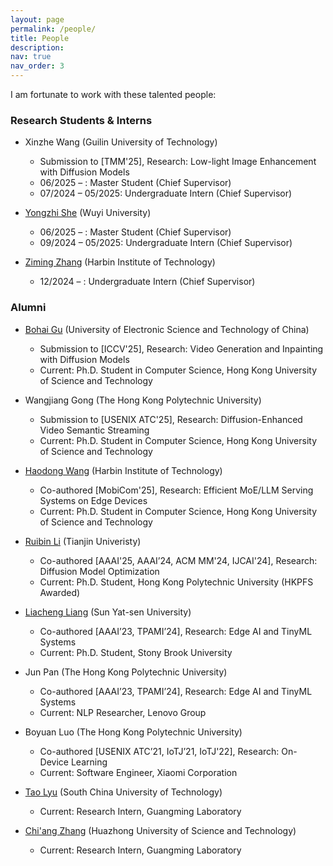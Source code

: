```yaml
---
layout: page
permalink: /people/
title: People
description: 
nav: true
nav_order: 3
---
```


I am fortunate to work with these talented people:

### Research Students & Interns

* Xinzhe Wang (Guilin University of Technology)  
    * Submission to [TMM'25], Research: Low-light Image Enhancement with Diffusion Models
    * 06/2025 – : Master Student (Chief Supervisor) 
    * 07/2024 – 05/2025: Undergraduate Intern (Chief Supervisor) 

* [Yongzhi She](https://yongzhishe.github.io/) (Wuyi University)  
    * 06/2025 – : Master Student (Chief Supervisor)
    * 09/2024 – 05/2025: Undergraduate Intern (Chief Supervisor)  

* [Ziming Zhang](https://zimingz2004.github.io/) (Harbin Institute of Technology)  
    * 12/2024 – : Undergraduate Intern (Chief Supervisor)


### Alumni

* [Bohai Gu](https://nevsnev.github.io/) (University of Electronic Science and Technology of China)  
    * Submission to [ICCV'25], Research: Video Generation and Inpainting with Diffusion Models  
    * Current: Ph.D. Student in Computer Science, Hong Kong University of Science and Technology 

* Wangjiang Gong (The Hong Kong Polytechnic University)  
    * Submission to [USENIX ATC'25], Research: Diffusion-Enhanced Video Semantic Streaming   
    * Current: Ph.D. Student in Computer Science, Hong Kong University of Science and Technology   
  
* [Haodong Wang](https://hkpeilab.github.io/people/haodong-wang/) (Harbin Institute of Technology)  
    * Co-authored [MobiCom'25], Research: Efficient MoE/LLM Serving Systems on Edge Devices   
    * Current: Ph.D. Student in Computer Science, Hong Kong University of Science and Technology   

* [Ruibin Li](https://hkpeilab.github.io/people/ruibin-li/) (Tianjin Univeristy)  
    * Co-authored [AAAI'25, AAAI’24, ACM MM'24, IJCAI'24], Research: Diffusion Model Optimization   
    * Current: Ph.D. Student, Hong Kong Polytechnic University (HKPFS Awarded)   

* [Liacheng Liang](https://jiacheng.netlify.app/) (Sun Yat-sen University)  
    * Co-authored [AAAI’23, TPAMI’24], Research: Edge AI and TinyML Systems   
    * Current: Ph.D. Student, Stony Brook University   

* Jun Pan (The Hong Kong Polytechnic University)  
    * Co-authored [AAAI’23, TPAMI’24], Research: Edge AI and TinyML Systems   
    * Current: NLP Researcher, Lenovo Group   

* Boyuan Luo (The Hong Kong Polytechnic University)   
    * Co-authored [USENIX ATC’21, IoTJ’21, IoTJ'22], Research: On-Device Learning   
    * Current: Software Engineer, Xiaomi Corporation   

* [Tao Lyu](https://lvtao65535.github.io/) (South China University of Technology)  
    * Current: Research Intern, Guangming Laboratory     

* [Chi'ang Zhang](https://zhangchiang.github.io/) (Huazhong University of Science and Technology)  
    * Current: Research Intern, Guangming Laboratory  

